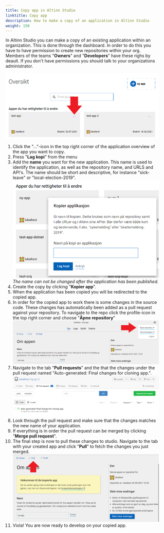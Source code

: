 ```yaml
---
title: Copy app in Altinn Studio
linktitle: Copy app 
description: How to make a copy of an application in Altinn Studio
weight: 150
---
```



In Altinn Studio you can make a copy of an existing application within an organization. This is done through the dashboard.
In order to do this you have to have permission to create new repositories within your org. Members of the teams "**Owners**" and "**Developers**" have these righs by deault. 
If you don't have permissions you should talk to your organizations administrator.

![Dashboard in Altinn Studio](overview.png "Dashboard - overview")

1. Click the "..."-icon in the top right corner of the application overview of the app you want to copy.
2. Press "**Lag kopi**" from the menu
3. Add the **name** you want for the new application. This name is used to identify the application, as well as the repository name, and URLS and API's.
   The name should be short and descriptive, for instance "sick-leave" or "local-election-2019". ![Copy app](copy-app.png "Copy app")
    _The name can not be changed after the application has been published._
4. Create the copy by clicking "**Kopier app**".
5. When the application has been copied you will be redirected to the copied app.
6. In order for the copied app to work there is some changes in the source code. These changes has automatically been added as a pull request against your repository. To navigate to the repo click the profile-icon in the top right corner and choose "**Åpne repository**" ![Open repository](open-repository.png "Open repository")
7. Navigate to the tab "**Pull requests**" and the that the changes under the pull request named "Auto-generated: Final changes for cloning app.". ![Pull request](pull-request-summary.png "Pull-request-summary")
8. Look through the pull request and make sure that the changes matches the new name of your application.
9. If everything is in order the pull request can be merged by clicking "**Merge pull request**".
10. The final step is now to pull these changes to studio. Navigate to the tab with your created app and click "**Pull**" to fetch the changes you just merged. ![Pull changes](pull.png "Pull changes")
11. Viola! You are now ready to develop on your copied app.
